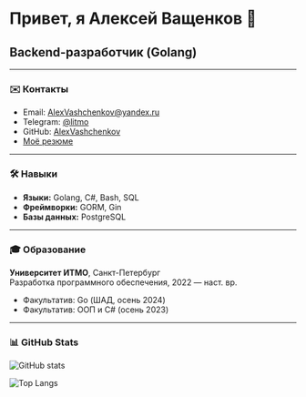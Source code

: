 <h1>Привет, я Алексей Ващенков 👋</h1>
<h2>Backend-разработчик (Golang)</h3>

---

### ✉️ Контакты
- Email: [AlexVashchenkov@yandex.ru](mailto:AlexVashchenkov@yandex.ru)
- Telegram: [@litmo](https://t.me/litmo)
- GitHub: [AlexVashchenkov](https://github.com/AlexVashchenkov)
- [Моё резюме](https://disk.yandex.ru/i/RyAcTTemjE2g5Q)

---

### 🛠️ Навыки
- **Языки:** Golang, C#, Bash, SQL  
- **Фреймворки:** GORM, Gin  
- **Базы данных:** PostgreSQL

---

### 🎓 Образование
**Университет ИТМО**, Санкт-Петербург  
Разработка программного обеспечения, 2022 — наст. вр.

- Факультатив: Go (ШАД, осень 2024)
- Факультатив: ООП и C# (осень 2023)

---

### 📊 GitHub Stats

![GitHub stats](https://github-readme-stats.vercel.app/api?username=AlexVashchenkov&show_icons=true&theme=default)

![Top Langs](https://github-readme-stats.vercel.app/api/top-langs/?username=AlexVashchenkov&layout=compact)
